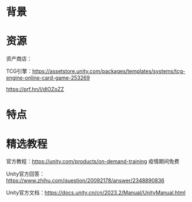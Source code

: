 

# 背景



# 资源

资产商店：

TCG引擎：https://assetstore.unity.com/packages/templates/systems/tcg-engine-online-card-game-253269

https://prf.hn/l/dlOZoZZ

# 特点

# 精选教程

官方教程：https://unity.com/products/on-demand-training 疫情期间免费

Unity官方回答：https://www.zhihu.com/question/20092178/answer/2348890836

Unity官方文档：https://docs.unity.cn/cn/2023.2/Manual/UnityManual.html

